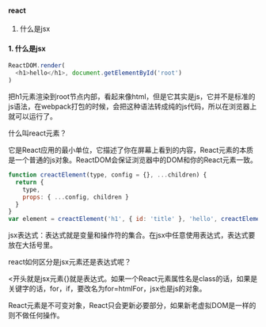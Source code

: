 #### react

1. 什么是jsx

#### 1. 什么是jsx

  ```javascript
  ReactDOM.render(
    <h1>hello</h1>, document.getElementById('root')
  )
  ```

把h1元素渲染到root节点内部，看起来像html，但是它其实是js，它并不是标准的js语法，在webpack打包的时候，会把这种语法转成纯的js代码，所以在浏览器上就可以运行了。

什么叫react元素？

它是React应用的最小单位，它描述了你在屏幕上看到的内容，React元素的本质是一个普通的js对象。ReactDOM会保证浏览器中的DOM和你的React元素一致。

  ```javascript
  function creactElement(type, config = {}, ...children) {
    return {
      type,
      props: { ...config, children }
    }
  }
  var element = creactElement('h1', { id: 'title' }, 'hello', creactElement('h2', null, 'world'));
  ``` 

jsx表达式：表达式就是变量和操作符的集合。在jsx中任意使用表达式，表达式要放在大括号里。

react如何区分是jsx元素还是表达式呢？

<开头就是jsx元素{}就是表达式。如果一个React元素属性名是class的话，如果是关键字的话，for，if，要改名为for=htmlFor，jsx也是js的对象。

React元素是不可变对象，React只会更新必要部分，如果新老虚拟DOM是一样的则不做任何操作。
